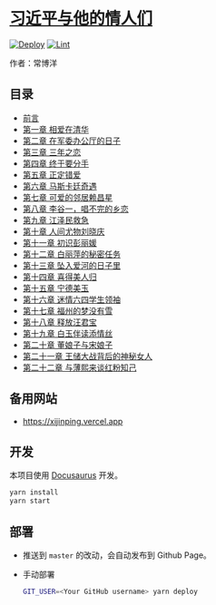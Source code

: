 # [习近平与他的情人们](https://lovers.xijinping.one/docs/toc)

[![Deploy](https://github.com/xijinping0/lovers/actions/workflows/deploy.yaml/badge.svg)](https://github.com/xijinping0/lovers/actions/workflows/deploy.yaml) [![Lint](https://github.com/xijinping0/lovers/actions/workflows/lint.yaml/badge.svg)](https://github.com/xijinping0/lovers/actions/workflows/lint.yaml)

作者：常博洋

## 目录

- [前言](https://lovers.xijinping.one/docs/ch00)
- [第一章 相爱在清华](https://lovers.xijinping.one/docs/ch01)
- [第二章 在军委办公厅的日子](https://lovers.xijinping.one/docs/ch02)
- [第三章 三年之恋](https://lovers.xijinping.one/docs/ch03)
- [第四章 终于要分手](https://lovers.xijinping.one/docs/ch04)
- [第五章 正定错爱](https://lovers.xijinping.one/docs/ch05)
- [第六章 马斯卡廷奇遇](https://lovers.xijinping.one/docs/ch06)
- [第七章 可爱的邻居赖昌星](https://lovers.xijinping.one/docs/ch07)
- [第八章 李谷一，唱不完的乡恋](https://lovers.xijinping.one/docs/ch08)
- [第九章 江泽民救急](https://lovers.xijinping.one/docs/ch09)
- [第十章 人间尤物刘晓庆](https://lovers.xijinping.one/docs/ch10)
- [第十一章 初识彭丽媛](https://lovers.xijinping.one/docs/ch11)
- [第十二章 白丽萍的秘密任务](https://lovers.xijinping.one/docs/ch12)
- [第十三章 坠入爱河的日子里](https://lovers.xijinping.one/docs/ch13)
- [第十四章 喜得美人归](https://lovers.xijinping.one/docs/ch14)
- [第十五章 宁德美玉](https://lovers.xijinping.one/docs/ch15)
- [第十六章 迷情六四学生领袖](https://lovers.xijinping.one/docs/ch16)
- [第十七章 福州的梦没有雪](https://lovers.xijinping.one/docs/ch17)
- [第十八章 释放汪君宝](https://lovers.xijinping.one/docs/ch18)
- [第十九章 白玉伴读添情丝](https://lovers.xijinping.one/docs/ch19)
- [第二十章 董娘子与宋娘子](https://lovers.xijinping.one/docs/ch20)
- [第二十一章 王储大战背后的神秘女人](https://lovers.xijinping.one/docs/ch21)
- [第二十二章 与薄熙来谈红粉知己](https://lovers.xijinping.one/docs/ch22)

## 备用网站

- https://xijinping.vercel.app

## 开发

本项目使用 [Docusaurus](https://docusaurus.io/docs) 开发。

```sh
yarn install
yarn start
```

## 部署

- 推送到 `master` 的改动，会自动发布到 Github Page。
- 手动部署

  ```sh
  GIT_USER=<Your GitHub username> yarn deploy
  ```
